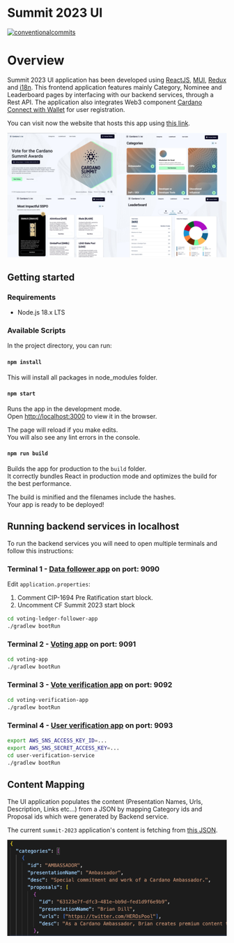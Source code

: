 # Summit 2023 UI

<p align="left">
<a href="https://conventionalcommits.org"><img alt="conventionalcommits" src="https://img.shields.io/badge/Conventional%20Commits-1.0.0-%23FE5196?logo=conventionalcommits" /></a>
</p>

# Overview

Summit 2023 UI application has been developed using [ReactJS](https://react.dev/), [MUI](https://mui.com/), [Redux](https://redux.js.org/) and [i18n](https://www.i18next.com/). This frontend application features mainly Category, Nominee and Leaderboard pages by interfacing with our backend services, through a Rest API. The application also integrates Web3 component [Cardano Connect with Wallet](https://github.com/cardano-foundation/cardano-connect-with-wallet) for user registration.

You can visit now the website that hosts this app using [this link](https://voting.summit.cardano.org/).

![Overview Image](src/common/resources/images/summit-2023-overview.jpg)

## Getting started

### Requirements
- Node.js 18.x LTS

### Available Scripts

In the project directory, you can run:

#### `npm install`

This will install all packages in node_modules folder.

#### `npm start`

Runs the app in the development mode.\
Open [http://localhost:3000](http://localhost:3000) to view it in the browser.

The page will reload if you make edits.\
You will also see any lint errors in the console.

#### `npm run build`

Builds the app for production to the `build` folder.\
It correctly bundles React in production mode and optimizes the build for the best performance.

The build is minified and the filenames include the hashes.\
Your app is ready to be deployed!

## Running backend services in localhost

To run the backend services you will need to open multiple terminals and follow this instructions:

### Terminal 1 - [Data follower app](/backend-services/vote-commitment-app/) on port: 9090
Edit ``application.properties``:
1. Comment CIP-1694 Pre Ratification start block.
2. Uncomment CF Summit 2023 start block
```bash
cd voting-ledger-follower-app
./gradlew bootRun

```
### Terminal 2 - [Voting app](/backend-services/voting-app/) on port: 9091
```bash
cd voting-app
./gradlew bootRun
```

### Terminal 3 - [Vote verification app](/backend-services/voting-verification-app/) on port: 9092
```bash
cd voting-verification-app
./gradlew bootRun
```

### Terminal 4 - [User verification app](/backend-services/user-verification-service/) on port: 9093
```bash
export AWS_SNS_ACCESS_KEY_ID=...
export AWS_SNS_SECRET_ACCESS_KEY=...
cd user-verification-service
./gradlew bootRun
```

## Content Mapping

The UI application populates the content (Presentation Names, Urls, Description, Links etc...) from a JSON by mapping Category ids and Proposal ids which were generated by Backend service.

The current ```summit-2023``` application's content is fetching from [this JSON](src/common/resources/data/summit2023Content.json).

![Content mapping file preview](/ui/summit-2023/public/static/content-mapping.png)